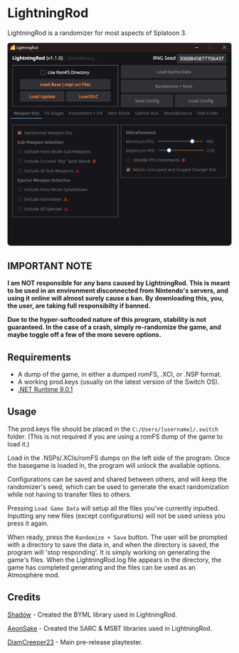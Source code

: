# LightningRod
LightningRod is a randomizer for most aspects of Splatoon 3.

![LightningRod](https://raw.githubusercontent.com/ashbinary/LightningRod/refs/heads/main/assets/preview.png)

## IMPORTANT NOTE
**I am NOT responsible for any bans caused by LightningRod. This is meant to be used in an environment disconnected from Nintendo's servers, and using it online will almost surely cause a ban. By downloading this, you, the user, are taking full responsibilty if banned.**

**Due to the hyper-softcoded nature of this program, stability is not guaranteed. In the case of a crash, simply re-randomize the game, and maybe toggle off a few of the more severe options.**

## Requirements
- A dump of the game, in either a dumped romFS, .XCI, or .NSP format.
- A working prod.keys (usually on the latest version of the Switch OS).
- [.NET Runtime 9.0.1](https://dotnet.microsoft.com/en-us/download/dotnet/9.0)
  
## Usage
The prod.keys file should be placed in the `C:/Users/[username]/.switch` folder. (This is not required if you are using a romFS dump of the game to load it.)

Load in the .NSPs/.XCIs/romFS dumps on the left side of the program. Once the basegame is loaded in, the program will unlock the available options.

Configurations can be saved and shared between others, and will keep the randomizer's seed, which can be used to generate the exact randomization while not having to transfer files to others.

Pressing `Load Game Data` will setup all the files you've currently inputted. Inputting any new files (except configurations) will not be used unless you press it again.

When ready, press the `Randomize + Save` button. The user will be prompted with a directory to save the data in, and when the directory is saved, the program will 'stop responding'. It is simply working on generating the game's files. When the LightningRod.log file appears in the directory, the game has completed generating and the files can be used as an Atmosphère mod.

## Credits

[Shadów](https://x.com/shadowninja108) - Created the BYML library used in LightningRod.

[AeonSake](https://aeonsake.com/) - Created the SARC & MSBT libraries used in LightningRod.

[DiamCreeper23](https://bsky.app/profile/diam.bsky.social) - Main pre-release playtester.

